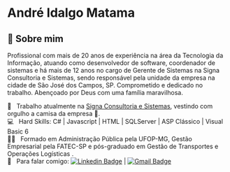 # André Idalgo Matama 
## :speech_balloon: Sobre mim
Profissional com mais de 20 anos de experiência na área da Tecnologia da Informação, atuando como desenvolvedor de software, coordenador de sistemas e há mais de 12 anos no cargo de Gerente de Sistemas na Signa Consultoria e Sistemas, sendo responsável pela unidade da empresa na cidade de São José dos Campos, SP. Comprometido e dedicado no trabalho. Abençoado por Deus com uma família maravilhosa.

:small_blue_diamond:  &nbsp; Trabalho atualmente na [Signa Consultoria e Sistemas](https://www.linkedin.com/company/signa-sistemas-de-gest-o-de-transporte/), vestindo com orgulho a camisa da empresa :necktie:.
  <br/> :computer: &nbsp; Hard Skills: C# | Javascript | HTML | SQLServer | ASP Clássico | Visual Basic 6
 <br/> 👨‍🎓  &nbsp; Formado em Administração Pública pela UFOP-MG, Gestão Empresarial pela FATEC-SP e pós-graduado em Gestão de Transportes e Operações Logísticas . 
 <br/> :email: &nbsp; Para falar comigo: [![Linkedin Badge](https://img.shields.io/badge/-AIMatama-blue?style=flat-square&logo=Linkedin&logoColor=white&link=https://www.linkedin.com/in/aimatama/)](https://www.linkedin.com/in/aimatama/) 
| 
[![Gmail Badge](https://img.shields.io/badge/-aimatama@gmail.com-c14438?style=flat-square&logo=Gmail&logoColor=white&link=mailto:aimatama@gmail.com)](mailto:aimatama@gmail.com)
